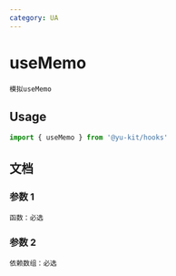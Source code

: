 ```yaml
---
category: UA
---
```


# useMemo

    模拟useMemo

## Usage

```ts
import { useMemo } from '@yu-kit/hooks'
```

## 文档

### 参数 1

```
函数：必选
```

### 参数 2

```
依赖数组：必选
```
